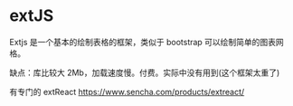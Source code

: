 # extJS

Extjs 是一个基本的绘制表格的框架，类似于 bootstrap 可以绘制简单的图表网格。

缺点：库比较大 2Mb，加载速度慢。付费。实际中没有用到(这个框架太重了)

有专门的 extReact https://www.sencha.com/products/extreact/
